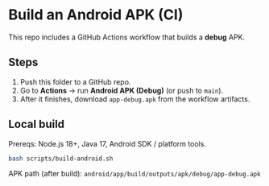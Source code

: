 # Build an Android APK (CI)
This repo includes a GitHub Actions workflow that builds a **debug** APK.

## Steps
1. Push this folder to a GitHub repo.
2. Go to **Actions** → run **Android APK (Debug)** (or push to `main`).
3. After it finishes, download `app-debug.apk` from the workflow artifacts.

## Local build
Prereqs: Node.js 18+, Java 17, Android SDK / platform tools.
```bash
bash scripts/build-android.sh
```
APK path (after build):
`android/app/build/outputs/apk/debug/app-debug.apk`
